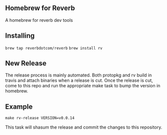 Homebrew for Reverb
---
A homebrew for reverb dev tools

## Installing
`brew tap reverbdotcom/reverb`
`brew install rv`

## New Release
The release process is mainly automated. Both protopkg and rv build in travis and attach binaries when a release is cut. Once the release is cut, come to this repo and run the appropriate make task to bump the version in homebrew.

## Example
`make rv-release VERSION=v0.0.14`

This task will shasum the release and commit the changes to this repository.
